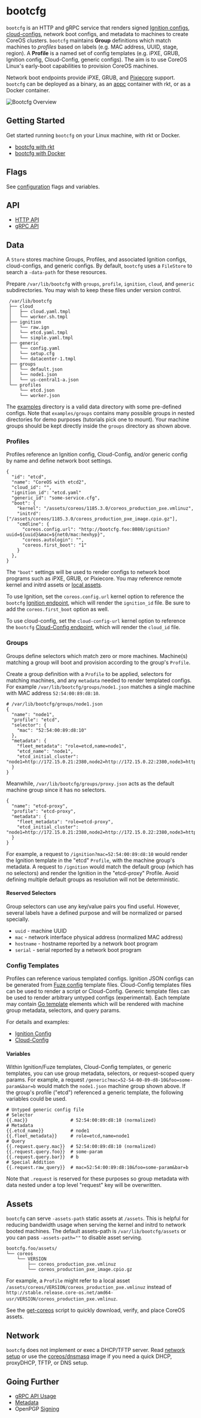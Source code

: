
# bootcfg

`bootcfg` is an HTTP and gRPC service that renders signed [Ignition configs](https://coreos.com/ignition/docs/latest/what-is-ignition.html), [cloud-configs](https://coreos.com/os/docs/latest/cloud-config.html), network boot configs, and metadata to machines to create CoreOS clusters. `bootcfg` maintains **Group** definitions which match machines to *profiles* based on labels (e.g. MAC address, UUID, stage, region). A **Profile** is a named set of config templates (e.g. iPXE, GRUB, Ignition config, Cloud-Config, generic configs). The aim is to use CoreOS Linux's early-boot capabilities to provision CoreOS machines.

Network boot endpoints provide iPXE, GRUB, and [Pixiecore](https://github.com/danderson/pixiecore/blob/master/README.api.md) support. `bootcfg` can be deployed as a binary, as an [appc](https://github.com/appc/spec) container with rkt, or as a Docker container.

![Bootcfg Overview](img/overview.png)

## Getting Started

Get started running `bootcfg` on your Linux machine, with rkt or Docker.

* [bootcfg with rkt](getting-started-rkt.md)
* [bootcfg with Docker](getting-started-docker.md)

## Flags

See [configuration](config.md) flags and variables.

## API

* [HTTP API](api.md)
* [gRPC API](https://godoc.org/github.com/coreos/coreos-baremetal/bootcfg/client)

## Data

A `Store` stores machine Groups, Profiles, and associated Ignition configs, cloud-configs, and generic configs. By default, `bootcfg` uses a `FileStore` to search a `-data-path` for these resources.

Prepare `/var/lib/bootcfg` with `groups`, `profile`, `ignition`, `cloud`, and `generic` subdirectories. You may wish to keep these files under version control.

     /var/lib/bootcfg
     ├── cloud
     │   ├── cloud.yaml.tmpl
     │   └── worker.sh.tmpl
     ├── ignition
     │   └── raw.ign
     │   └── etcd.yaml.tmpl
     │   └── simple.yaml.tmpl
     ├── generic
     │   └── config.yaml
     │   └── setup.cfg
     │   └── datacenter-1.tmpl
     ├── groups
     │   └── default.json
     │   └── node1.json
     │   └── us-central1-a.json
     └── profiles
         └── etcd.json
         └── worker.json

The [examples](../examples) directory is a valid data directory with some pre-defined configs. Note that `examples/groups` contains many possible groups in nested directories for demo purposes (tutorials pick one to mount). Your machine groups should be kept directly inside the `groups` directory as shown above.

### Profiles

Profiles reference an Ignition config, Cloud-Config, and/or generic config by name and define network boot settings.

    {
      "id": "etcd",
      "name": "CoreOS with etcd2",
      "cloud_id": "",
      "ignition_id": "etcd.yaml"
      "generic_id": "some-service.cfg",
      "boot": {
        "kernel": "/assets/coreos/1185.3.0/coreos_production_pxe.vmlinuz",
        "initrd": ["/assets/coreos/1185.3.0/coreos_production_pxe_image.cpio.gz"],
        "cmdline": {
          "coreos.config.url": "http://bootcfg.foo:8080/ignition?uuid=${uuid}&mac=${net0/mac:hexhyp}",
          "coreos.autologin": "",
          "coreos.first_boot": "1"
        }
      },
    }

The `"boot"` settings will be used to render configs to network boot programs such as iPXE, GRUB, or Pixiecore. You may reference remote kernel and initrd assets or [local assets](#assets).

To use Ignition, set the `coreos.config.url` kernel option to reference the `bootcfg` [Ignition endpoint](api.md#ignition-config), which will render the `ignition_id` file. Be sure to add the `coreos.first_boot` option as well.

To use cloud-config, set the `cloud-config-url` kernel option to reference the `bootcfg` [Cloud-Config endpoint](api.md#cloud-config), which will render the `cloud_id` file.

### Groups

Groups define selectors which match zero or more machines. Machine(s) matching a group will boot and provision according to the group's `Profile`.

Create a group definition with a `Profile` to be applied, selectors for matching machines, and any `metadata` needed to render templated configs. For example `/var/lib/bootcfg/groups/node1.json` matches a single machine with MAC address `52:54:00:89:d8:10`.

    # /var/lib/bootcfg/groups/node1.json
    {
      "name": "node1",
      "profile": "etcd",
      "selector": {
        "mac": "52:54:00:89:d8:10"
      },
      "metadata": {
        "fleet_metadata": "role=etcd,name=node1",
        "etcd_name": "node1",
        "etcd_initial_cluster": "node1=http://172.15.0.21:2380,node2=http://172.15.0.22:2380,node3=http://172.15.0.23:2380"
      }
    }

Meanwhile, `/var/lib/bootcfg/groups/proxy.json` acts as the default machine group since it has no selectors.

    {
      "name": "etcd-proxy",
      "profile": "etcd-proxy",
      "metadata": {
        "fleet_metadata": "role=etcd-proxy",
        "etcd_initial_cluster": "node1=http://172.15.0.21:2380,node2=http://172.15.0.22:2380,node3=http://172.15.0.23:2380"
      }
    }

For example, a request to `/ignition?mac=52:54:00:89:d8:10` would render the Ignition template in the "etcd" `Profile`, with the machine group's metadata. A request to `/ignition` would match the default group (which has no selectors) and render the Ignition in the "etcd-proxy" Profile. Avoid defining multiple default groups as resolution will not be deterministic.

#### Reserved Selectors

Group selectors can use any key/value pairs you find useful. However, several labels have a defined purpose and will be normalized or parsed specially.

* `uuid` - machine UUID
* `mac` - network interface physical address (normalized MAC address)
* `hostname` - hostname reported by a network boot program
* `serial` - serial reported by a network boot program

### Config Templates

Profiles can reference various templated configs. Ignition JSON configs can be generated from [Fuze config](https://github.com/coreos/fuze/blob/master/doc/configuration.md) template files. Cloud-Config templates files can be used to render a script or Cloud-Config. Generic template files can be used to render arbitrary untyped configs (experimental). Each template may contain [Go template](https://golang.org/pkg/text/template/) elements which will be rendered with machine group metadata, selectors, and query params.

For details and examples:

* [Ignition Config](ignition.md)
* [Cloud-Config](cloud-config.md)

#### Variables

Within Ignition/Fuze templates, Cloud-Config templates, or generic templates, you can use group metadata, selectors, or request-scoped query params. For example, a request `/generic?mac=52-54-00-89-d8-10&foo=some-param&bar=b` would match the `node1.json` machine group shown above. If the group's profile ("etcd") referenced a generic template, the following variables could be used.

    # Untyped generic config file
    # Selector
    {{.mac}}                # 52:54:00:89:d8:10 (normalized)
    # Metadata
    {{.etcd_name}}          # node1
    {{.fleet_metadata}}     # role=etcd,name=node1
    # Query
    {{.request.query.mac}}  # 52:54:00:89:d8:10 (normalized)
    {{.request.query.foo}}  # some-param
    {{.request.query.bar}}  # b
    # Special Addition
    {{.request.raw_query}}  # mac=52:54:00:89:d8:10&foo=some-param&bar=b

Note that `.request` is reserved for these purposes so group metadata with data nested under a top level "request" key will be overwritten.

## Assets

`bootcfg` can serve `-assets-path` static assets at `/assets`. This is helpful for reducing bandwidth usage when serving the kernel and initrd to network booted machines. The default assets-path is `/var/lib/bootcfg/assets` or you can pass `-assets-path=""` to disable asset serving.

    bootcfg.foo/assets/
    └── coreos
        └── VERSION
            ├── coreos_production_pxe.vmlinuz
            └── coreos_production_pxe_image.cpio.gz

For example, a `Profile` might refer to a local asset `/assets/coreos/VERSION/coreos_production_pxe.vmlinuz` instead of `http://stable.release.core-os.net/amd64-usr/VERSION/coreos_production_pxe.vmlinuz`.

See the [get-coreos](../scripts/README.md#get-coreos) script to quickly download, verify, and place CoreOS assets.

## Network

`bootcfg` does not implement or exec a DHCP/TFTP server. Read [network setup](network-setup.md) or use the [coreos/dnsmasq](../contrib/dnsmasq) image if you need a quick DHCP, proxyDHCP, TFTP, or DNS setup.

## Going Further

* [gRPC API Usage](config.md#grpc-api)
* [Metadata](api.md#metadata)
* OpenPGP [Signing](api.md#openpgp-signatures)



